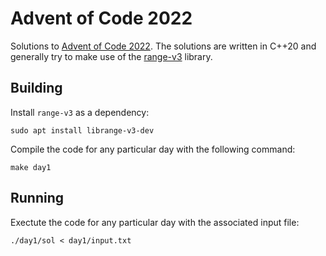 # Advent of Code 2022

Solutions to [Advent of Code 2022](https://adventofcode.com/2022). The solutions are written in C++20 and generally try to make use of the [range-v3](https://ericniebler.github.io/range-v3/) library.

## Building

Install `range-v3` as a dependency:
```
sudo apt install librange-v3-dev
```

Compile the code for any particular day with the following command:
```
make day1
```

## Running
Exectute the code for any particular day with the associated input file:
```
./day1/sol < day1/input.txt
```
